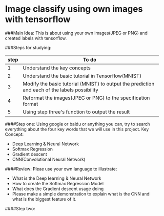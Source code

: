 # Image classify using own images with tensorflow


###Main Idea:
  This is about using your own images(JPEG or PNG) and created labels with tensorflow.
  
###Steps for studying:
  
|step|To do|
|------|----|
|1|Understand the key concepts|
|2|Understand the basic tutorial in Tensorflow(MNIST)|
|3|Modify the basic tutorial (MNIST) to output the prediction and each of the labels possibility |
|4|Reformat the images(JPEG or PNG) to the specification format|
|5|Using step three's function to output the result|


####Step one:
  Using google or baidu or anything you can, try to search everything about the four key words that we will use in this project.
  Key Concept:
  * Deep Learning & Neural Network
  * Softmax Regression 
  * Gradient descent
  * CNN(Convolutional Neural Network)

####Review:
  Pleae use your own language to illustrate:
  * What is the Deep learning & Neural Network
  * How to create the Softmax Regression Model 
  * What does the Gradient descent usage doing
  * Please make a simple demonstration to explain what is the CNN and what is the biggest feature of it. 
  
  
  
####Step two:
  
